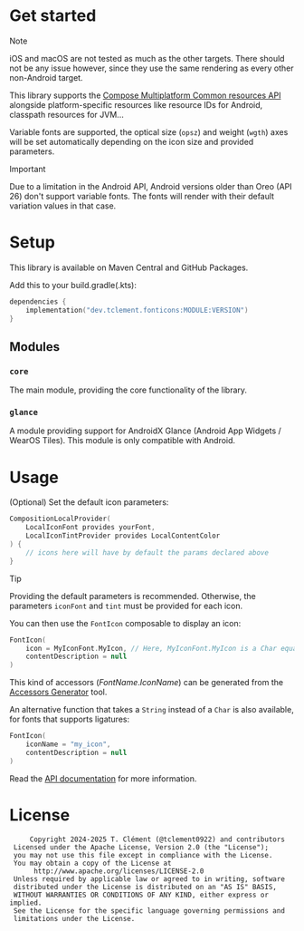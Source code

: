 # Get started

> [!NOTE]
> iOS and macOS are not tested as much as the other targets. There should not be any issue however, since they use the
> same rendering as every other non-Android target.

This library supports the [Compose Multiplatform Common resources API](https://www.jetbrains.com/help/kotlin-multiplatform-dev/compose-images-resources.html)
alongside platform-specific resources like resource IDs for Android, classpath resources for JVM...

Variable fonts are supported, the optical size (`opsz`) and weight (`wgth`) axes will be set automatically depending on the
icon size and provided parameters.

> [!IMPORTANT]
> Due to a limitation in the Android API, Android versions older than Oreo (API 26) don't support variable fonts.
> The fonts will render with their default variation values in that case.

# Setup

This library is available on Maven Central and GitHub Packages.

Add this to your build.gradle(.kts):

```kotlin
dependencies {
    implementation("dev.tclement.fonticons:MODULE:VERSION")
}
```

## Modules

### `core`

The main module, providing the core functionality of the library.

### `glance`

A module providing support for AndroidX Glance (Android App Widgets / WearOS Tiles). This module is only compatible with
Android.

# Usage

(Optional) Set the default icon parameters:
```kotlin
CompositionLocalProvider(
    LocalIconFont provides yourFont,
    LocalIconTintProvider provides LocalContentColor
) {
    // icons here will have by default the params declared above
}
```

> [!TIP]
> Providing the default parameters is recommended. Otherwise, the parameters `iconFont` and `tint` must be
> provided for each icon.

You can then use the `FontIcon` composable to display an icon:
```kotlin
FontIcon(
    icon = MyIconFont.MyIcon, // Here, MyIconFont.MyIcon is a Char equal to the unicode of the icon
    contentDescription = null
)
```
This kind of accessors (*FontName*.*IconName*) can be generated from the [Accessors Generator](/generator.md) tool.

An alternative function that takes a `String` instead of a `Char` is also available, for fonts that supports ligatures:
```kotlin
FontIcon(
    iconName = "my_icon",
    contentDescription = null
)
```

Read the [API documentation](/api/index.md) for more information.

# License

```
     Copyright 2024-2025 T. Clément (@tclement0922) and contributors
 Licensed under the Apache License, Version 2.0 (the "License");
 you may not use this file except in compliance with the License.
 You may obtain a copy of the License at
      http://www.apache.org/licenses/LICENSE-2.0
 Unless required by applicable law or agreed to in writing, software
 distributed under the License is distributed on an "AS IS" BASIS,
 WITHOUT WARRANTIES OR CONDITIONS OF ANY KIND, either express or implied.
 See the License for the specific language governing permissions and
 limitations under the License.
```
